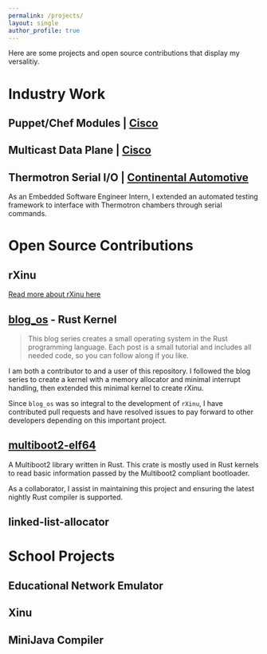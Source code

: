 ```yaml
---
permalink: /projects/
layout: single
author_profile: true
---
```


Here are some projects and open source contributions that display my versalitiy.

# Industry Work

## Puppet/Chef Modules | [Cisco](https://www.cisco.com/)

## Multicast Data Plane | [Cisco](https://www.cisco.com/)

## Thermotron Serial I/O | [Continental Automotive](https://www.continental-automotive.com/)

As an Embedded Software Engineer Intern, I extended an automated testing framework to interface with Thermotron chambers through serial commands.

# Open Source Contributions

## rXinu

[Read more about rXinu here](/rxinu/)

## [blog_os](https://github.com/phil-opp/blog_os) - Rust Kernel

>This blog series creates a small operating system in the Rust programming language. Each post is a small tutorial and includes all needed code, so you can follow along if you like.

I am both a contributor to and a user of this repository.  I followed the blog series to create a kernel with a memory allocator and minimal interrupt handling, then extended this minimal kernel to create rXinu.

Since `blog_os` was so integral to the development of `rXinu`, I have contributed pull requests and have resolved issues to pay forward to other developers depending on this important project.

## [multiboot2-elf64](https://github.com/phil-opp/multiboot2-elf64)

A Multiboot2 library written in Rust.  This crate is mostly used in Rust kernels to read basic information passed by the Multiboot2 compliant bootloader.

As a collaborator, I assist in maintaining this project and ensuring the latest nightly Rust compiler is supported.

## linked-list-allocator

# School Projects

## Educational Network Emulator

## Xinu

## MiniJava Compiler
